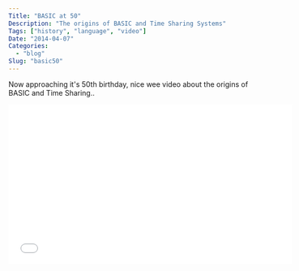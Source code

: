 ```yaml
---
Title: "BASIC at 50"
Description: "The origins of BASIC and Time Sharing Systems"
Tags: ["history", "language", "video"]
Date: "2014-04-07"
Categories:
  - "blog"
Slug: "basic50"
---
```


Now approaching it's 50th birthday, nice wee video about the origins of BASIC and Time Sharing..

<div class="video-container">
<iframe width="560" height="315" src="//www.youtube.com/embed/gxo9LVIgOiI" frameborder="0" allowfullscreen></iframe>
</div>
